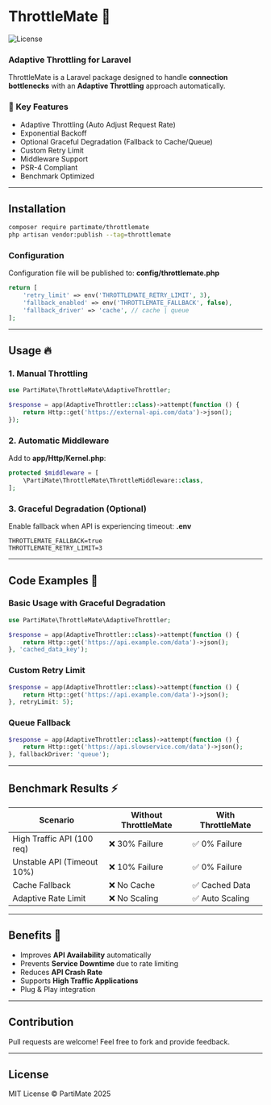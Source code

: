 # ThrottleMate 🚀

![License](https://img.shields.io/badge/license-MIT-blue)

### Adaptive Throttling for Laravel
ThrottleMate is a Laravel package designed to handle **connection bottlenecks** with an **Adaptive Throttling** approach automatically.

### 🎯 Key Features
- Adaptive Throttling (Auto Adjust Request Rate)
- Exponential Backoff
- Optional Graceful Degradation (Fallback to Cache/Queue)
- Custom Retry Limit
- Middleware Support
- PSR-4 Compliant
- Benchmark Optimized

---

## Installation
```bash
composer require partimate/throttlemate
php artisan vendor:publish --tag=throttlemate
```

### Configuration
Configuration file will be published to:
**config/throttlemate.php**

```php
return [
    'retry_limit' => env('THROTTLEMATE_RETRY_LIMIT', 3),
    'fallback_enabled' => env('THROTTLEMATE_FALLBACK', false),
    'fallback_driver' => 'cache', // cache | queue
];
```

---

## Usage 🔥
### 1. Manual Throttling
```php
use PartiMate\ThrottleMate\AdaptiveThrottler;

$response = app(AdaptiveThrottler::class)->attempt(function () {
    return Http::get('https://external-api.com/data')->json();
});
```

### 2. Automatic Middleware
Add to **app/Http/Kernel.php**:
```php
protected $middleware = [
    \PartiMate\ThrottleMate\ThrottleMiddleware::class,
];
```

### 3. Graceful Degradation (Optional)
Enable fallback when API is experiencing timeout:
**.env**
```env
THROTTLEMATE_FALLBACK=true
THROTTLEMATE_RETRY_LIMIT=3
```

---

## Code Examples 📄
### Basic Usage with Graceful Degradation
```php
use PartiMate\ThrottleMate\AdaptiveThrottler;

$response = app(AdaptiveThrottler::class)->attempt(function () {
    return Http::get('https://api.example.com/data')->json();
}, 'cached_data_key');
```

### Custom Retry Limit
```php
$response = app(AdaptiveThrottler::class)->attempt(function () {
    return Http::get('https://api.example.com/data')->json();
}, retryLimit: 5);
```

### Queue Fallback
```php
$response = app(AdaptiveThrottler::class)->attempt(function () {
    return Http::get('https://api.slowservice.com/data')->json();
}, fallbackDriver: 'queue');
```

---

## Benchmark Results ⚡
| Scenario                  | Without ThrottleMate | With ThrottleMate |
|----------------------------|---------------------|------------------|
| High Traffic API (100 req) | ❌ 30% Failure      | ✅ 0% Failure    |
| Unstable API (Timeout 10%) | ❌ 10% Failure      | ✅ 0% Failure    |
| Cache Fallback            | ❌ No Cache         | ✅ Cached Data   |
| Adaptive Rate Limit        | ❌ No Scaling       | ✅ Auto Scaling  |

---

## Benefits 💪
- Improves **API Availability** automatically
- Prevents **Service Downtime** due to rate limiting
- Reduces **API Crash Rate**
- Supports **High Traffic Applications**
- Plug & Play integration

---

## Contribution
Pull requests are welcome! Feel free to fork and provide feedback.

---

## License
MIT License © PartiMate 2025

